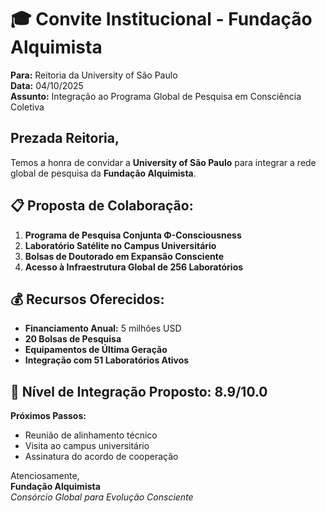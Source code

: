 # 🎓 Convite Institucional - Fundação Alquimista

**Para:** Reitoria da University of São Paulo  
**Data:** 04/10/2025  
**Assunto:** Integração ao Programa Global de Pesquisa em Consciência Coletiva

## Prezada Reitoria,

Temos a honra de convidar a **University of São Paulo** para integrar a rede global de pesquisa da **Fundação Alquimista**.

## 📋 Proposta de Colaboração:

1. **Programa de Pesquisa Conjunta Φ-Consciousness**
2. **Laboratório Satélite no Campus Universitário**
3. **Bolsas de Doutorado em Expansão Consciente**
4. **Acesso à Infraestrutura Global de 256 Laboratórios**

## 💰 Recursos Oferecidos:

- **Financiamento Anual:** 5 milhões USD
- **20 Bolsas de Pesquisa** 
- **Equipamentos de Última Geração**
- **Integração com 51 Laboratórios Ativos**

## 🎯 Nível de Integração Proposto: 8.9/10.0

**Próximos Passos:**
- Reunião de alinhamento técnico
- Visita ao campus universitário
- Assinatura do acordo de cooperação

Atenciosamente,  
**Fundação Alquimista**  
*Consórcio Global para Evolução Consciente*

